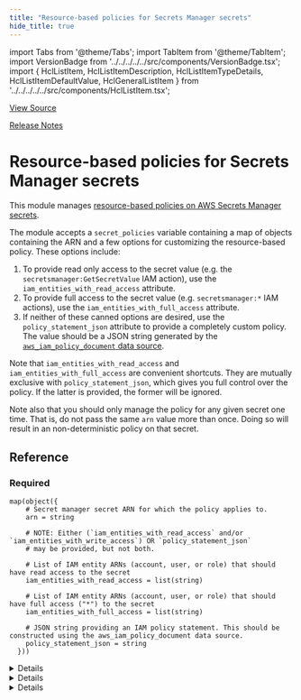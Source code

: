 ```yaml
---
title: "Resource-based policies for Secrets Manager secrets"
hide_title: true
---
```


import Tabs from '@theme/Tabs';
import TabItem from '@theme/TabItem';
import VersionBadge from '../../../../../src/components/VersionBadge.tsx';
import { HclListItem, HclListItemDescription, HclListItemTypeDetails, HclListItemDefaultValue, HclGeneralListItem } from '../../../../../src/components/HclListItem.tsx';

<a href="https://github.com/gruntwork-io/terraform-aws-security/tree/main/modules%2Fsecrets-manager-resource-policies" className="link-button" title="View the source code for this module in GitHub.">View Source</a>

<a href="https://github.com/gruntwork-io/terraform-aws-security/releases?q=" className="link-button" title="Release notes for only the service catalog versions which impacted this service.">Release Notes</a>

# Resource-based policies for Secrets Manager secrets

This module manages [resource-based policies on AWS Secrets Manager secrets](https://docs.aws.amazon.com/secretsmanager/latest/userguide/auth-and-access_resource-based-policies.html).

The module accepts a `secret_policies` variable containing a map of objects containing the ARN and a few options for customizing the resource-based policy. These options include:

1.  To provide read only access to the secret value (e.g. the `secretsmanager:GetSecretValue` IAM action), use the `iam_entities_with_read_access` attribute.
2.  To provide full access to the secret value (e.g. `secretsmanager:*` IAM actions), use the `iam_entities_with_full_access` attribute.
3.  If neither of these canned options are desired, use the `policy_statement_json` attribute to provide a completely custom policy. The value should be a JSON string generated by the [`aws_iam_policy_document` data source](https://www.terraform.io/docs/providers/aws/d/iam_policy_document.html).

Note that `iam_entities_with_read_access` and `iam_entities_with_full_access` are convenient shortcuts. They are mutually exclusive with `policy_statement_json`, which gives you full control over the policy. If the latter is provided, the former will be ignored.

Note also that you should only manage the policy for any given secret one time. That is, do not pass the same `arn` value more than once. Doing so will result in an non-deterministic policy on that secret.




## Reference

<Tabs>
<TabItem value="inputs" label="Inputs" default>

### Required

<HclListItem name="secret_policies" requirement="required" type="map(object(…))">
<HclListItemTypeDetails>

```hcl
map(object({
    # Secret manager secret ARN for which the policy applies to.
    arn = string

    # NOTE: Either (`iam_entities_with_read_access` and/or `iam_entities_with_write_access`) OR `policy_statement_json`
    # may be provided, but not both.

    # List of IAM entity ARNs (account, user, or role) that should have read access to the secret
    iam_entities_with_read_access = list(string)

    # List of IAM entity ARNs (account, user, or role) that should have full access ("*") to the secret
    iam_entities_with_full_access = list(string)

    # JSON string providing an IAM policy statement. This should be constructed using the aws_iam_policy_document data source.
    policy_statement_json = string
  }))
```

</HclListItemTypeDetails>
<HclGeneralListItem title="More details">
<details>


```hcl

     List of IAM entity ARNs (account, user, or role) that should have read access to the secret

```
</details>

<details>


```hcl

     List of IAM entity ARNs (account, user, or role) that should have full access ("*") to the secret

```
</details>

<details>


```hcl

     JSON string providing an IAM policy statement. This should be constructed using the aws_iam_policy_document data source.

```
</details>

</HclGeneralListItem>
</HclListItem>

</TabItem>
<TabItem value="outputs" label="Outputs">



</TabItem>
</Tabs>


<!-- ##DOCS-SOURCER-START
{
  "originalSources": [
    "https://github.com/gruntwork-io/terraform-aws-security/tree/readme.md",
    "https://github.com/gruntwork-io/terraform-aws-security/tree/variables.tf",
    "https://github.com/gruntwork-io/terraform-aws-security/tree/outputs.tf"
  ],
  "sourcePlugin": "module-catalog-api",
  "hash": "e3263f0cc3322e036015499dcabe0648"
}
##DOCS-SOURCER-END -->
